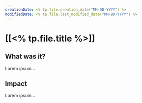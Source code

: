 ```yaml
---
creationDate: <% tp.file.creation_date("MM-DD-YYYY") %>
modifiedDate: <% tp.file.last_modified_date("MM-DD-YYYY") %>
---
```

# <span id="c"><a>[[<% tp.file.title %>]]</a></span>

## <div id="sc">What was it?</div>
Lorem ipsum...
## <div id="sc">Impact</div>
Lorem ipsum...

